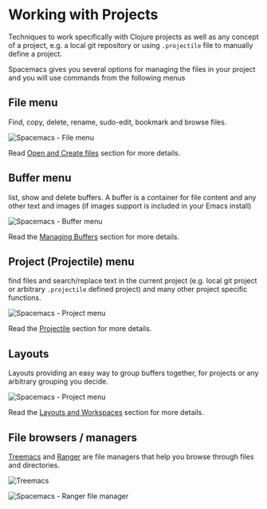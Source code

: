 # Working with Projects

Techniques to work specifically with Clojure projects as well as any concept of a project, e.g. a local git repository or using `.projectile` file to manually define a project.

Spacemacs gives you several options for managing the files in your project and you will use commands from the following menus


## File menu

Find, copy, delete, rename, sudo-edit, bookmark and browse files.

![Spacemacs - File menu](/images/spacemacs-file-menu.png)

Read [Open and Create files](open-and-create-files.md) section for more details.


## Buffer menu

list, show and delete buffers.  A buffer is a container for file content and any other text and images (if images support is included in your Emacs install)

![Spacemacs - Buffer menu](/images/spacemacs-buffer-menu.png)

Read the [Managing Buffers](managing-buffers.md) section for more details.


## Project (Projectile) menu

find files and search/replace text in the current project (e.g. local git project or arbitrary `.projectile` defined project) and many other project specific functions.

![Spacemacs - Project menu](/images/spacemacs-project-menu.png)

Read the [Projectile](projectile.md) section for more details.


## Layouts

Layouts providing an easy way to group buffers together, for projects or any arbitrary grouping you decide.

![Spacemacs - Project menu](/images/spacemacs-layouts-help.png)

Read the [Layouts and Workspaces](layouts.md) section for more details.


## File browsers / managers

[Treemacs](treemacs.md) and [Ranger](ranger.md) are file managers that help you browse through files and directories.

![Treemacs](/images/spacemacs-treemacs-project-example.png)

![Spacemacs - Ranger file manager](/images/spacemacs-ranger-example-book.png)
